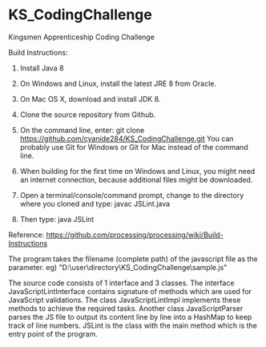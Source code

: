 # KS_CodingChallenge
Kingsmen Apprenticeship Coding Challenge

Build Instructions:

1) Install Java 8

2) On Windows and Linux, install the latest JRE 8 from Oracle.

3) On Mac OS X, download and install JDK 8.

4) Clone the source repository from Github.

5) On the command line, enter: git clone https://github.com/cyanide284/KS_CodingChallenge.git
You can probably use Git for Windows or Git for Mac instead of the command line.

6) When building for the first time on Windows and Linux, you might need an internet connection, because additional files might be downloaded.

7) Open a terminal/console/command prompt, change to the directory where you cloned and type:
javac JSLint.java

8) Then type:
java JSLint

Reference: https://github.com/processing/processing/wiki/Build-Instructions

The program takes the filename (complete path) of the javascript file as the parameter.
eg) "D:\\user\\directory\\KS_CodingChallenge\\sample.js"

The source code consists of 1 interface and 3 classes. The interface JavaScriptLintInterface contains signature of methods which are used for JavaScript validations. The class JavaScriptLintImpl implements these methods to achieve the required tasks. Another class JavaScriptParser parses the JS file to output its content line by line into a HashMap to keep track of line numbers. JSLint is the class with the main method which is the entry point of the program.

